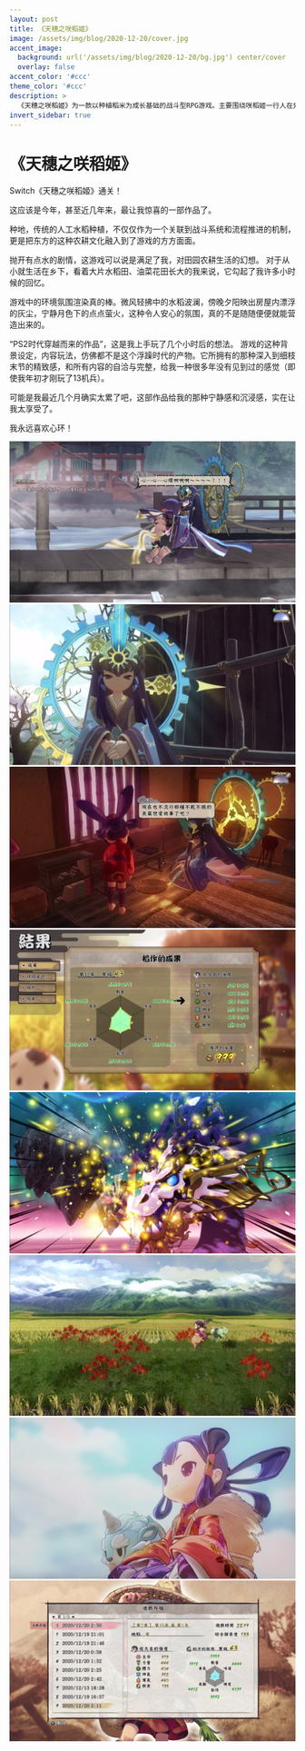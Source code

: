 ```yaml
---
layout: post
title: 《天穗之咲稻姬》
image: /assets/img/blog/2020-12-20/cover.jpg
accent_image: 
  background: url('/assets/img/blog/2020-12-20/bg.jpg') center/cover
  overlay: false
accent_color: '#ccc'
theme_color: '#ccc'
description: >
  《天穗之咲稻姬》为一款以种植稻米为成长基础的战斗型RPG游戏。主要围绕咲稻姬一行人在鬼岛上退治鬼族的经历。<br>在2020年11月10日起，分别于Steam、任天堂Switch以及PS4平台上发售。游戏提供日文、繁体中文、英语、韩文四种语言。
invert_sidebar: true
---
```


# 《天穗之咲稻姬》

Switch《天穗之咲稻姬》通关！

这应该是今年，甚至近几年来，最让我惊喜的一部作品了。

种地，传统的人工水稻种植，不仅仅作为一个关联到战斗系统和流程推进的机制，更是把东方的这种农耕文化融入到了游戏的方方面面。

抛开有点水的剧情，这游戏可以说是满足了我，对田园农耕生活的幻想。
对于从小就生活在乡下，看着大片水稻田、油菜花田长大的我来说，它勾起了我许多小时候的回忆。

游戏中的环境氛围渲染真的棒。微风轻拂中的水稻波澜，傍晚夕阳映出房屋内漂浮的灰尘，宁静月色下的点点萤火，这种令人安心的氛围，真的不是随随便便就能营造出来的。 

“PS2时代穿越而来的作品”，这是我上手玩了几个小时后的想法。
游戏的这种背景设定，内容玩法，仿佛都不是这个浮躁时代的产物。它所拥有的那种深入到细枝末节的精致感，和所有内容的自洽与完整，给我一种很多年没有见到过的感觉（即使我年初才刚玩了13机兵）。

可能是我最近几个月确实太累了吧，这部作品给我的那种宁静感和沉浸感，实在让我太享受了。

我永远喜欢心环！


![](/assets/img/blog/2020-12-20/1.jpg)
![](/assets/img/blog/2020-12-20/2.jpg)
![](/assets/img/blog/2020-12-20/3.jpg)
![](/assets/img/blog/2020-12-20/4.jpg)
![](/assets/img/blog/2020-12-20/5.jpg)
![](/assets/img/blog/2020-12-20/6.jpg)
![](/assets/img/blog/2020-12-20/7.jpg)
![](/assets/img/blog/2020-12-20/8.jpg)